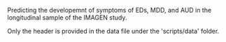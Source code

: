Predicting the developemnt of symptoms of EDs, MDD, and AUD in the longitudinal sample of the IMAGEN study.

Only the header is provided in the data file under the 'scripts/data' folder.